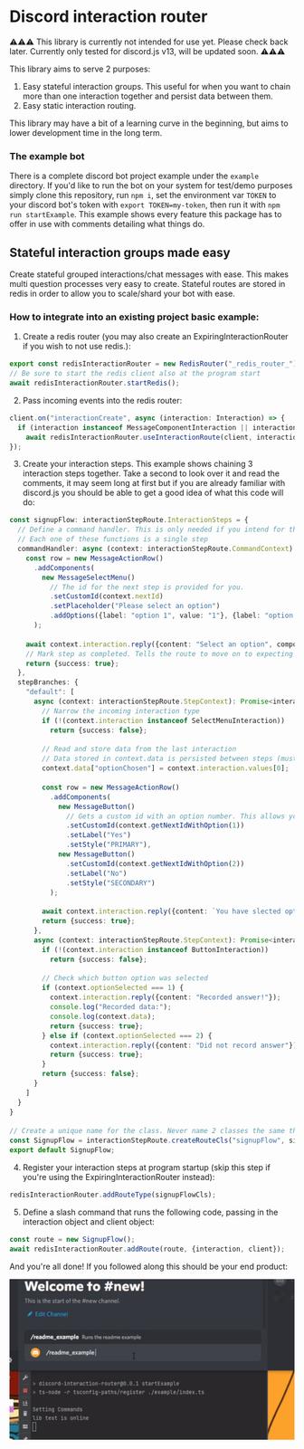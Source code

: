 # Discord interaction router

⚠⚠⚠ This library is currently not intended for use yet. Please check back later. Currently only tested for discord.js v13, will be updated soon. ⚠⚠⚠

This library aims to serve 2 purposes:

1. Easy stateful interaction groups. This useful for when you want to chain more than one interaction together and persist data between them.
2. Easy static interaction routing.

This library may have a bit of a learning curve in the beginning, but aims to lower development time in the long term.

### The example bot

There is a complete discord bot project example under the `example` directory. If you'd like to run the bot on your system for test/demo purposes simply clone this repository, run `npm i`, set the environment var `TOKEN` to your discord bot's token with `export TOKEN=my-token`, then run it with `npm run startExample`. This example shows every feature this package has to offer in use with comments detailing what things do.

## Stateful interaction groups made easy

Create stateful grouped interactions/chat messages with ease. This makes multi question processes very easy to create. Stateful routes are stored in redis in order to allow you to scale/shard your bot with ease.

### How to integrate into an existing project basic example:

1. Create a redis router (you may also create an ExpiringInteractionRouter if you wish to not use redis.):
```ts
export const redisInteractionRouter = new RedisRouter("_redis_router_");
// Be sure to start the redis client also at the program start
await redisInteractionRouter.startRedis();
```

2. Pass incoming events into the redis router:
```ts
client.on("interactionCreate", async (interaction: Interaction) => {
  if (interaction instanceof MessageComponentInteraction || interaction instanceof ModalSubmitInteraction)
    await redisInteractionRouter.useInteractionRoute(client, interaction);
});
```

3. Create your interaction steps. This example shows chaining 3 interaction steps together. Take a second to look over it and read the comments, it may seem long at first but if you are already familiar with discord.js you should be able to get a good idea of what this code will do:
```ts
const signupFlow: interactionStepRoute.InteractionSteps = {
  // Define a command handler. This is only needed if you intend for this flow to be invoked by a command.
  // Each one of these functions is a single step
  commandHandler: async (context: interactionStepRoute.CommandContext): Promise<interactionStepRoute.StepResult> => {
    const row = new MessageActionRow()
      .addComponents(
        new MessageSelectMenu()
          // The id for the next step is provided for you.
          .setCustomId(context.nextId)
          .setPlaceholder("Please select an option")
          .addOptions({label: "option 1", value: "1"}, {label: "option 2", value: "2"}, {label: "option 3", value: "3"})
      );

    await context.interaction.reply({content: "Select an option", components: [row]});
    // Mark step as completed. Tells the route to move on to expecting the next step
    return {success: true};
  },
  stepBranches: {
    "default": [
      async (context: interactionStepRoute.StepContext): Promise<interactionStepRoute.StepResult> => {
        // Narrow the incoming interaction type
        if (!(context.interaction instanceof SelectMenuInteraction))
          return {success: false};
        
        // Read and store data from the last interaction
        // Data stored in context.data is persisted between steps (must be json serializable)
        context.data["optionChosen"] = context.interaction.values[0];

        const row = new MessageActionRow()
          .addComponents(
            new MessageButton()
              // Gets a custom id with an option number. This allows you to tell which button was pressed
              .setCustomId(context.getNextIdWithOption(1))
              .setLabel("Yes")
              .setStyle("PRIMARY"),
            new MessageButton()
              .setCustomId(context.getNextIdWithOption(2))
              .setLabel("No")
              .setStyle("SECONDARY")
          );
        
        await context.interaction.reply({content: `You have slected option ${context.data.optionChosen}, would you like to continue?`, components: [row]});
        return {success: true};
      },
      async (context: interactionStepRoute.StepContext): Promise<interactionStepRoute.StepResult> => {
        if (!(context.interaction instanceof ButtonInteraction))
          return {success: false};
        
        // Check which button option was selected
        if (context.optionSelected === 1) {
          context.interaction.reply({content: "Recorded answer!"});
          console.log("Recorded data:");
          console.log(context.data);
          return {success: true};
        } else if (context.optionSelected === 2) {
          context.interaction.reply({content: "Did not record answer"});
          return {success: true};
        }
        return {success: false};
      }
    ]
  }
}

// Create a unique name for the class. Never name 2 classes the same thing.
const SignupFlow = interactionStepRoute.createRouteCls("signupFlow", signupFlow);
export default SignupFlow;
```

4. Register your interaction steps at program startup (skip this step if you're using the ExpiringInteractionRouter instead):
```ts
redisInteractionRouter.addRouteType(signupFlowCls);
```

5. Define a slash command that runs the following code, passing in the interaction object and client object:
```ts
const route = new SignupFlow();
await redisInteractionRouter.addRoute(route, {interaction, client});
```

And you're all done! If you followed along this should be your end product:

![example video](./example.gif)
